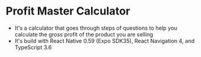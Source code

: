 # Profit Master Calculator

- It's a calculator that goes through steps of questions to help you calculate the gross profit of the product you are selling
- It's build with React Native 0.59 (Expo SDK35), React Navigation 4, and TypeScript 3.6
